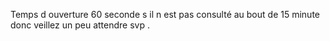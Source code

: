 Temps d ouverture 60 seconde s il n est pas consulté au bout de 15 minute donc veillez un peu attendre svp .
